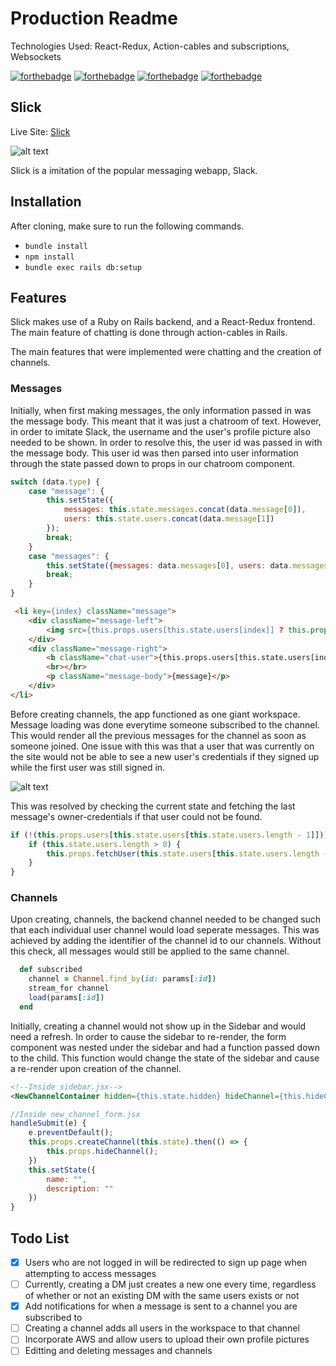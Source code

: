 # Production Readme

Technologies Used: React-Redux, Action-cables and subscriptions, Websockets

[![forthebadge](https://forthebadge.com/images/badges/made-with-javascript.svg)](https://forthebadge.com)  [![forthebadge](https://forthebadge.com/images/badges/made-with-ruby.svg)](https://forthebadge.com)  [![forthebadge](https://forthebadge.com/images/badges/uses-html.svg)](https://forthebadge.com)  [![forthebadge](https://forthebadge.com/images/badges/uses-css.svg)](https://forthebadge.com)

## Slick

Live Site: [Slick](http://slick.george-liu.com "Slick")

![alt text][slackdemo]

[slackdemo]: https://github.com/saphknight/Slick/blob/master/storage/slack-demo.PNG "Slack Demo"

Slick is a imitation of the popular messaging webapp, Slack. 

## Installation

After cloning, make sure to run the following commands. 

* `bundle install`
* `npm install` 
* `bundle exec rails db:setup` 

## Features

Slick makes use of a Ruby on Rails backend, and a React-Redux frontend. The main feature of chatting is done through action-cables in Rails. 

The main features that were implemented were chatting and the creation of channels. 

### Messages

Initially, when first making messages, the only information passed in was the message body. This meant that it was just a chatroom of text. However, in order to imitate Slack, the username and the user's profile picture also needed to be shown. In order to resolve this, the user id was passed in with the message body. This user id was then parsed into user information through the state passed down to props in our chatroom component. 

```javascript
switch (data.type) {
    case "message": {
        this.setState({
            messages: this.state.messages.concat(data.message[0]),
            users: this.state.users.concat(data.message[1])
        });
        break;
    }
    case "messages": {
        this.setState({messages: data.messages[0], users: data.messages[1]});
        break;
    }
}
```
```HTML
 <li key={index} className="message">
    <div className="message-left">
        <img src={this.props.users[this.state.users[index]] ? this.props.users[this.state.users[index]].user_image_url : ""} className="profile-pic"></img>
    </div>
    <div className="message-right">
        <b className="chat-user">{this.props.users[this.state.users[index]] ? this.props.users[this.state.users[index]].username : ""}</b>    
        <br></br>
        <p className="message-body">{message}</p>
    </div>
</li>

```
Before creating channels, the app functioned as one giant workspace. Message loading was done everytime someone subscribed to the channel. This would render all the previous messages for the channel as soon as someone joined. One issue with this was that a user that was currently on the site would not be able to see a new user's credentials if they signed up while the first user was still signed in. 

![alt text][missinguser]

[missinguser]: https://github.com/saphknight/Slick/blob/master/storage/missing-user.png "Missing User Info"


This was resolved by checking the current state and fetching the last message's owner-credentials if that user could not be found. 

```javascript 
if (!(this.props.users[this.state.users[this.state.users.length - 1]])) {
    if (this.state.users.length > 0) {
        this.props.fetchUser(this.state.users[this.state.users.length - 1])
    }
}
```



### Channels 
Upon creating, channels, the backend channel needed to be changed such that each individual user channel would load seperate messages. This was achieved by adding the identifier of the channel id to our channels. Without this check, all messages would still be applied to the same channel. 

```ruby
  def subscribed    
    channel = Channel.find_by(id: params[:id])
    stream_for channel
    load(params[:id])
  end
```

Initially, creating a channel would not show up in the Sidebar and would need a refresh. In order to cause the sidebar to re-render, the form component was nested under the sidebar and had a function passed down to the child. This function would change the state of the sidebar and cause a re-render upon creation of the channel. 

```HTML
<!--Inside sidebar.jsx-->
<NewChannelContainer hidden={this.state.hidden} hideChannel={this.hideChannel}/>
```

```javascript
//Inside new_channel_form.jsx
handleSubmit(e) {
    e.preventDefault();
    this.props.createChannel(this.state).then(() => {
        this.props.hideChannel();
    })
    this.setState({
        name: "",
        description: ""
    })
}
```

## Todo List 

- [X] Users who are not logged in will be redirected to sign up page when attempting to access messages
- [ ] Currently, creating a DM just creates a new one every time, regardless of whether or not an existing DM with the same users exists or not
- [X] Add notifications for when a message is sent to a channel you are subscribed to
- [ ] Creating a channel adds all users in the workspace to that channel 
- [ ] Incorporate AWS and allow users to upload their own profile pictures 
- [ ] Editting and deleting messages and channels

